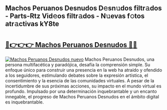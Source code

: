 ## Machos Peruanos Desnudos D𝚎sn𝚞dos filtr𝚊dos - Parts-Rtz Vid𝚎os filtr𝚊dos - N𝚞evas f𝚘tos atr𝚊ctivas kY8te

# <h2><a href="http://mb0082s.tromn.icu/?c=Machos+Peruanos+Desnudos">🔗👉👉👉 Machos Peruanos Desnudos 🔗🔗</a></h2>

[![Machos Peruanos Desnudos nuevo](https://i.imgur.com/pEAQMta.gif)](http://mb0082s.tromn.icu/?c=Machos+Peruanos+Desnudos)
Machos Peruanos Desnudos, una persona multifacética y paradójica, desafía la comprensión simple. Su enfoque único para construir una presencia en la web ha atraído y ofendido a los seguidores, estimulando debates sobre la expresión artística, el consentimiento y la esencia de las comunidades virtuales. A pesar de la incertidumbre de sus próximas acciones, su impacto en el mundo virtual es profundo. Impulsado por una determinación inquebrantable y un encanto innegable, el progreso de Machos Peruanos Desnudos en el ámbito digital es inquebrantable.
